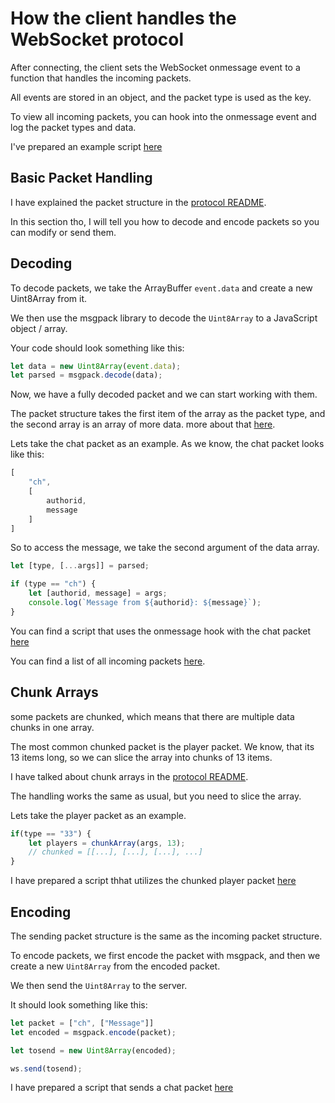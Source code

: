 # How the client handles the WebSocket protocol

After connecting, the client sets the WebSocket onmessage event to a function that handles the incoming packets.

All events are stored in an object, and the packet type is used as the key.

To view all incoming packets, you can hook into the onmessage event and log the packet types and data.

I've prepared an example script [here](./example-scripts/example1.js)

## Basic Packet Handling

I have explained the packet structure in the [protocol README](../README.md).

In this section tho, I will tell you how to decode and encode packets so you can modify or send them.

## Decoding
To decode packets, we take the ArrayBuffer `event.data` and create a new Uint8Array from it.

We then use the msgpack library to decode the `Uint8Array` to a JavaScript object / array.

Your code should look something like this:

```js
let data = new Uint8Array(event.data);
let parsed = msgpack.decode(data);
```

Now, we have a fully decoded packet and we can start working with them.

The packet structure takes the first item of the array as the packet type, and the second array is an array of more data.
more about that [here](../README.md).

Lets take the chat packet as an example.
As we know, the chat packet looks like this:

```js
[
    "ch",
    [
        authorid,
        message
    ]
]
```

So to access the message, we take the second argument of the data array.

```js
let [type, [...args]] = parsed;

if (type == "ch") {
    let [authorid, message] = args;
    console.log(`Message from ${authorid}: ${message}`);
}
```
You can find a script that uses the onmessage hook with the chat packet [here](./example-scripts/example2.js)

You can find a list of all incoming packets [here](../server/README.md).

## Chunk Arrays

some packets are chunked, which means that there are multiple data chunks in one array.

The most common chunked packet is the player packet.
We know, that its 13 items long, so we can slice the array into chunks of 13 items.

I have talked about chunk arrays in the [protocol README](../README.md).

The handling works the same as usual, but you need to slice the array.

Lets take the player packet as an example.

```js
if(type == "33") {
    let players = chunkArray(args, 13);
    // chunked = [[...], [...], [...], ...]
}
```
I have prepared a script thhat utilizes the chunked player packet [here](./example-scripts/example3.js)

## Encoding

The sending packet structure is the same as the incoming packet structure.

To encode packets, we first encode the packet with msgpack, and then we create a new `Uint8Array` from the encoded packet.

We then send the `Uint8Array` to the server.

It should look something like this:

```js
let packet = ["ch", ["Message"]]
let encoded = msgpack.encode(packet);

let tosend = new Uint8Array(encoded);

ws.send(tosend);
```

I have prepared a script that sends a chat packet [here](./example-scripts/example4.js) 
